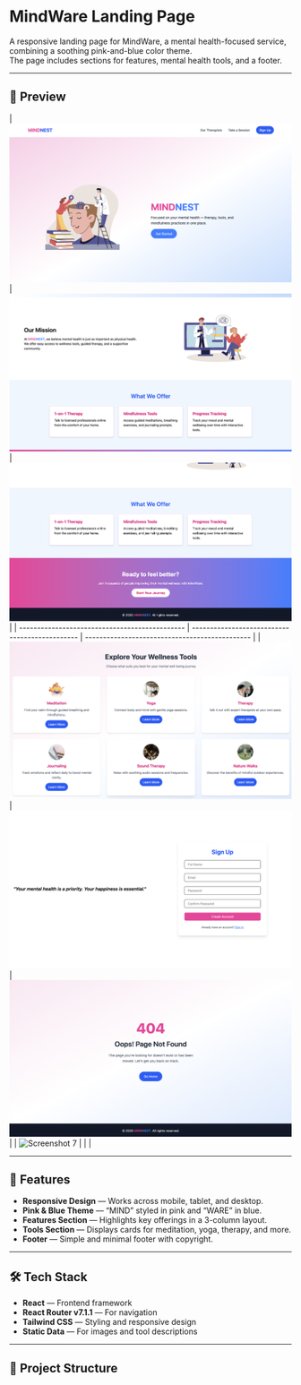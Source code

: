 # MindWare Landing Page

A responsive landing page for MindWare, a mental health-focused service, combining a soothing pink-and-blue color theme.  
The page includes sections for features, mental health tools, and a footer.

---

## 📸 Preview

| ![Screenshot 1](./screenshots/screenshot1.png) |
![Screenshot 2](./screenshots/screenshot2.png) |
![Screenshot 3](./screenshots/screenshot3.png) |
| ---------------------------------------------- | ---------------------------------------------- | ---------------------------------------------- |
| ![Screenshot 4](./screenshots/screenshot4.png) |
![Screenshot 5](./screenshots/screenshot5.png) | 
![Screenshot 6](./screenshots/screenshot6.png) |
| ![Screenshot 7](./screenshots/screenshot7.png) |                                                |                                                |



---

## 🚀 Features

- **Responsive Design** — Works across mobile, tablet, and desktop.
- **Pink & Blue Theme** — “MIND” styled in pink and “WARE” in blue.
- **Features Section** — Highlights key offerings in a 3-column layout.
- **Tools Section** — Displays cards for meditation, yoga, therapy, and more.
- **Footer** — Simple and minimal footer with copyright.

---

## 🛠 Tech Stack

- **React** — Frontend framework
- **React Router v7.1.1** — For navigation
- **Tailwind CSS** — Styling and responsive design
- **Static Data** — For images and tool descriptions

---

## 📂 Project Structure

